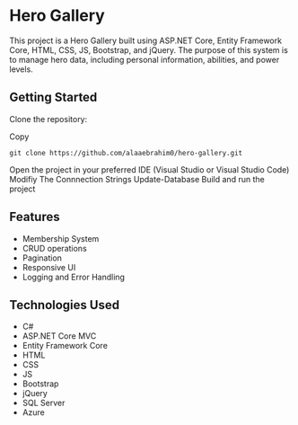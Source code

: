 Hero Gallery
============

This project is a Hero Gallery built using ASP.NET Core, Entity Framework Core, HTML, CSS, JS, Bootstrap, and jQuery. The purpose of this system is to manage hero data, including personal information, abilities, and power levels.

Getting Started
---------------

Clone the repository:

Copy

```
git clone https://github.com/alaaebrahim0/hero-gallery.git

```

Open the project in your preferred IDE (Visual Studio or Visual Studio Code)
Modifiy The Connnection Strings
Update-Database
Build and run the project

Features
--------
-   Membership System
-   CRUD operations
-   Pagination
-   Responsive UI
-   Logging and Error Handling

Technologies Used
-----------------
-   C#
-   ASP.NET Core MVC
-   Entity Framework Core
-   HTML
-   CSS
-   JS
-   Bootstrap
-   jQuery
-   SQL Server
-   Azure
